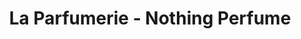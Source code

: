 ---
title: "La Parfumerie - Nothing Perfume"
url: /winnipeg/la-parfumerie-nothing-perfume/
shop: Parfümerie
---